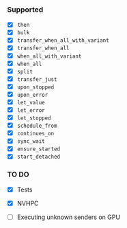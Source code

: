 ### Supported

- [x] `then`
- [x] `bulk`
- [x] `transfer_when_all_with_variant`
- [x] `transfer_when_all`
- [x] `when_all_with_variant`
- [x] `when_all`
- [x] `split`
- [x] `transfer_just`
- [x] `upon_stopped`
- [x] `upon_error`
- [x] `let_value`
- [x] `let_error`
- [x] `let_stopped`
- [x] `schedule_from`
- [x] `continues_on`
- [x] `sync_wait`
- [x] `ensure_started`
- [x] `start_detached`

### TO DO

- [x] Tests
- [x] NVHPC
- [ ] Executing unknown senders on GPU

